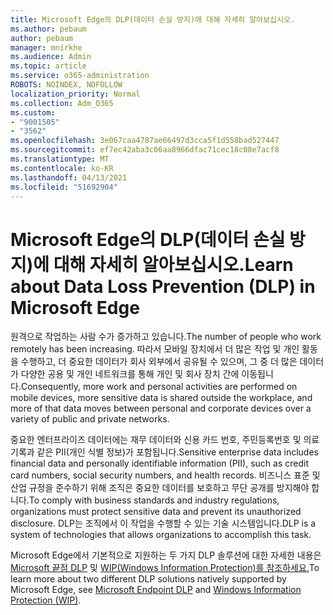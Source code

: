 ```yaml
---
title: Microsoft Edge의 DLP(데이터 손실 방지)에 대해 자세히 알아보십시오.
ms.author: pebaum
author: pebaum
manager: mnirkhe
ms.audience: Admin
ms.topic: article
ms.service: o365-administration
ROBOTS: NOINDEX, NOFOLLOW
localization_priority: Normal
ms.collection: Adm_O365
ms.custom:
- "9001505"
- "3562"
ms.openlocfilehash: 3e067caa4787ae66497d3cca5f1d558bad527447
ms.sourcegitcommit: ef7ec42aba3c06aa8966dfac71cec18c08e7acf8
ms.translationtype: MT
ms.contentlocale: ko-KR
ms.lasthandoff: 04/13/2021
ms.locfileid: "51692904"
---
```

# <a name="learn-about-data-loss-prevention-dlp-in-microsoft-edge"></a><span data-ttu-id="ca4a4-102">Microsoft Edge의 DLP(데이터 손실 방지)에 대해 자세히 알아보십시오.</span><span class="sxs-lookup"><span data-stu-id="ca4a4-102">Learn about Data Loss Prevention (DLP) in Microsoft Edge</span></span>

<span data-ttu-id="ca4a4-103">원격으로 작업하는 사람 수가 증가하고 있습니다.</span><span class="sxs-lookup"><span data-stu-id="ca4a4-103">The number of people who work remotely has been increasing.</span></span> <span data-ttu-id="ca4a4-104">따라서 모바일 장치에서 더 많은 작업 및 개인 활동을 수행하고, 더 중요한 데이터가 회사 외부에서 공유될 수 있으며, 그 중 더 많은 데이터가 다양한 공용 및 개인 네트워크를 통해 개인 및 회사 장치 간에 이동됩니다.</span><span class="sxs-lookup"><span data-stu-id="ca4a4-104">Consequently, more work and personal activities are performed on mobile devices, more sensitive data is shared outside the workplace, and more of that data moves between personal and corporate devices over a variety of public and private networks.</span></span>

<span data-ttu-id="ca4a4-105">중요한 엔터프라이즈 데이터에는 재무 데이터와 신용 카드 번호, 주민등록번호 및 의료 기록과 같은 PII(개인 식별 정보)가 포함됩니다.</span><span class="sxs-lookup"><span data-stu-id="ca4a4-105">Sensitive enterprise data includes financial data and personally identifiable information (PII), such as credit card numbers, social security numbers, and health records.</span></span> <span data-ttu-id="ca4a4-106">비즈니스 표준 및 산업 규정을 준수하기 위해 조직은 중요한 데이터를 보호하고 무단 공개를 방지해야 합니다.</span><span class="sxs-lookup"><span data-stu-id="ca4a4-106">To comply with business standards and industry regulations, organizations must protect sensitive data and prevent its unauthorized disclosure.</span></span> <span data-ttu-id="ca4a4-107">DLP는 조직에서 이 작업을 수행할 수 있는 기술 시스템입니다.</span><span class="sxs-lookup"><span data-stu-id="ca4a4-107">DLP is a system of technologies that allows organizations to accomplish this task.</span></span>

<span data-ttu-id="ca4a4-108">Microsoft Edge에서 기본적으로 지원하는 두 가지 DLP 솔루션에 대한 자세한 내용은 [Microsoft 끝점 DLP](https://go.microsoft.com/fwlink/?linkid=2151765) 및 [WIP(Windows Information Protection)를 참조하세요.](https://go.microsoft.com/fwlink/?linkid=2151766)</span><span class="sxs-lookup"><span data-stu-id="ca4a4-108">To learn more about two different DLP solutions natively supported by Microsoft Edge, see [Microsoft Endpoint DLP](https://go.microsoft.com/fwlink/?linkid=2151765) and [Windows Information Protection (WIP)](https://go.microsoft.com/fwlink/?linkid=2151766).</span></span>